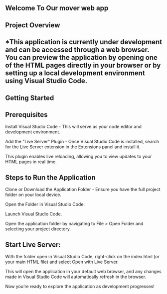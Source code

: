 Welcome To Our mover web app
----------------------------------------
Project Overview
---------------------------------------------------
*This application is currently under development and can be accessed through a web browser. You can preview the application by opening one of the HTML pages directly in your browser or by setting up a local development environment using Visual Studio Code.
---------------------------------------------------------------
Getting Started
-------------------
Prerequisites
-------------------
Install Visual Studio Code - This will serve as your code editor and development environment.

Add the "Live Server" Plugin - Once Visual Studio Code is installed, search for the Live Server extension in the Extensions panel and install it. 

This plugin enables live reloading, allowing you to view updates to your HTML pages in real time.

Steps to Run the Application
-------------------------------
Clone or Download the Application Folder - Ensure you have the full project folder on your local device.

Open the Folder in Visual Studio Code:

Launch Visual Studio Code.

Open the application folder by navigating to File > Open Folder and selecting your project directory.

Start Live Server:
------------------
With the folder open in Visual Studio Code, right-click on the index.html (or your main HTML file) and select Open with Live Server.

This will open the application in your default web browser, and any changes made in Visual Studio Code will automatically refresh in the browser.

Now you’re ready to explore the application as development progresses!
